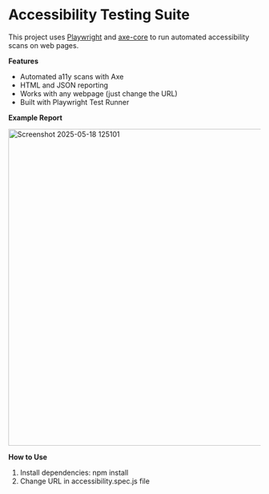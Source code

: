 # Accessibility Testing Suite

This project uses [Playwright](https://playwright.dev/) and [axe-core](https://github.com/dequelabs/axe-core) to run automated accessibility scans on web pages.

**Features**

- Automated a11y scans with Axe
- HTML and JSON reporting
- Works with any webpage (just change the URL)
- Built with Playwright Test Runner

**Example Report**

<img width="632" alt="Screenshot 2025-05-18 125101" src="https://github.com/user-attachments/assets/1b89ade7-7e17-4411-ba37-b8626a7f1842" />



**How to Use**

1. Install dependencies: npm install
2. Change URL in accessibility.spec.js file

